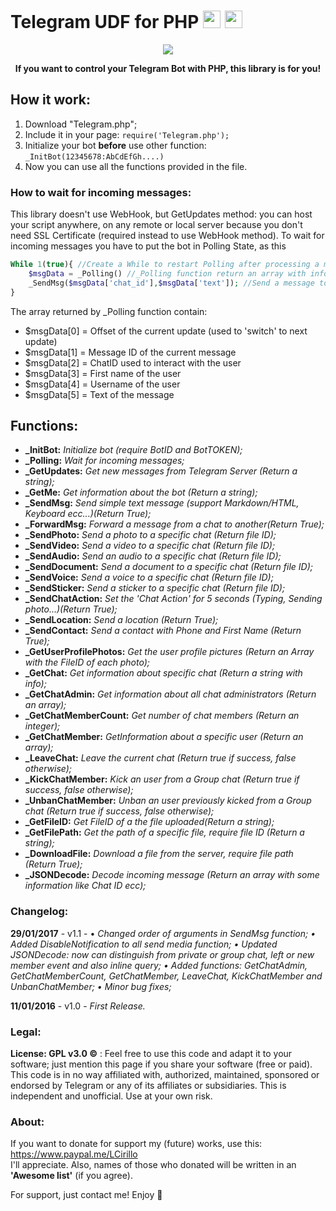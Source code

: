 # Telegram UDF for PHP <img src="https://s30.postimg.org/h95ulyoap/telegram_icon.png" width="28"> <img src="https://s27.postimg.org/42x1gujn7/icon_php.png" width="28">

<p align="center">
  <img src="https://s27.postimg.org/p28idh5wz/Banner.png"><br>
</p>
<p align="center">
  <b>If you want to control your Telegram Bot with PHP, this library is for you!</b><br>
</p>

## How it work:

1. Download "Telegram.php";
2. Include it in your page: `require('Telegram.php');`
3. Initialize your bot **before** use other function: `_InitBot(12345678:AbCdEfGh....)`
4. Now you can use all the functions provided in the file.

### How to wait for incoming messages:

This library doesn't use WebHook, but GetUpdates method: you can host your script anywhere, on any remote or local server because you don't need SSL Certificate (required instead to use WebHook method).
To wait for incoming messages you have to put the bot in Polling State, as this

```php
While 1(true){ //Create a While to restart Polling after processing a message
	$msgData = _Polling() //_Polling function return an array with info about message
	_SendMsg($msgData['chat_id'],$msgData['text']); //Send a message to the same user with the same text
}
```

The array returned by _Polling function contain:
* $msgData[0] = Offset of the current update (used to 'switch' to next update)
* $msgData[1] = Message ID of the current message
* $msgData[2] = ChatID used to interact with the user
* $msgData[3] = First name of the user
* $msgData[4] = Username of the user
* $msgData[5] = Text of the message

## Functions:
* **_InitBot:** _Initialize bot (require BotID and BotTOKEN);_
* **_Polling:** _Wait for incoming messages;_
* **_GetUpdates:** _Get new messages from Telegram Server (Return a string);_
* **_GetMe:** _Get information about the bot (Return a string);_
* **_SendMsg:** _Send simple text message (support Markdown/HTML, Keyboard ecc...)(Return True);_
* **_ForwardMsg:** _Forward a message from a chat to another(Return True);_
* **_SendPhoto:** _Send a photo to a specific chat (Return file ID);_
* **_SendVideo:** _Send a video to a specific chat (Return file ID);_
* **_SendAudio:** _Send an audio to a specific chat (Return file ID);_
* **_SendDocument:** _Send a document to a specific chat (Return file ID);_
* **_SendVoice:** _Send a voice to a specific chat (Return file ID);_
* **_SendSticker:** _Send a sticker to a specific chat (Return file ID);_
* **_SendChatAction:** _Set the 'Chat Action' for 5 seconds (Typing, Sending photo...)(Return True);_
* **_SendLocation:** _Send a location (Return True);_
* **_SendContact:** _Send a contact with Phone and First Name (Return True);_
* **_GetUserProfilePhotos:** _Get the user profile pictures (Return an Array with the FileID of each photo);_
* **_GetChat:** _Get information about specific chat (Return a string with info);_
* **_GetChatAdmin:** _Get information about all chat administrators (Return an array);_
* **_GetChatMemberCount:** _Get number of chat members (Return an integer);_
* **_GetChatMember:** _GetInformation about a specific user (Return an array);_
* **_LeaveChat:** _Leave the current chat (Return true if success, false otherwise);_
* **_KickChatMember:** _Kick an user from a Group chat (Return true if success, false otherwise);_
* **_UnbanChatMember:** _Unban an user previously kicked from a Group chat (Return true if success, false otherwise);_
* **_GetFileID:** _Get FileID of a the file uploaded(Return a string);_
* **_GetFilePath:** _Get the path of a specific file, require file ID (Return a string);_
* **_DownloadFile:** _Download a file from the server, require file path (Return True);_
* **_JSONDecode:** _Decode incoming message (Return an array with some information like Chat ID ecc);_

### Changelog:
**29/01/2017** - v1.1 - • _Changed order of arguments in SendMsg function; • Added DisableNotification to all send media function; • Updated JSONDecode: now can distinguish from private or group chat, left or new member event and also inline query; • Added functions: GetChatAdmin, GetChatMemberCount, GetChatMember, LeaveChat, KickChatMember and UnbanChatMember; • Minor bug fixes;_

**11/01/2016** - v1.0 - _First Release._

### Legal:
**License: GPL v3.0 ©** : Feel free to use this code and adapt it to your software; just mention this page if you share your software (free or paid).  
This code is in no way affiliated with, authorized, maintained, sponsored or endorsed by Telegram or any of its affiliates or subsidiaries. This is independent and unofficial. Use at your own risk.

### About:
If you want to donate for support my (future) works, use this: https://www.paypal.me/LCirillo  
I'll appreciate. Also, names of those who donated will be written in an **'Awesome list'** (if you agree).

For support, just contact me! Enjoy 🎉
